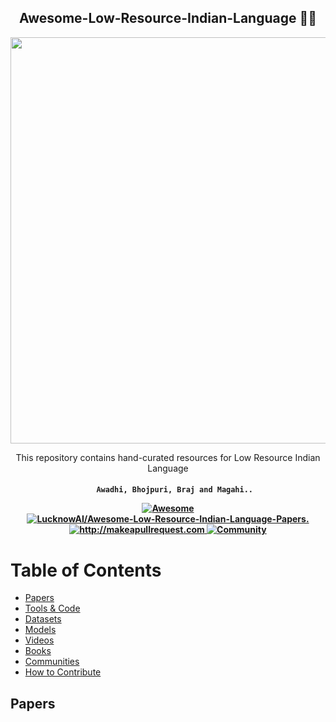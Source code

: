 <h2 align="center">Awesome-Low-Resource-Indian-Language 🧙‍♂️ </h2>

<p align="center">
  <img width="650" src="https://raw.githubusercontent.com/LucknowAI/Awesome-Low-Resource-Indian-Language/main/assets/lang.jpg">
</p>

<p align="center">
  <p align="center"> This repository contains hand-curated resources for Low Resource Indian Language

</p>
 <h4 align="center">
  
  ```
     Awadhi, Bhojpuri, Braj and Magahi..
  ```
  
  <a href="https://awesome.re">
    <img src="https://awesome.re/badge.svg" alt="Awesome" />
  </a>
  <a href="https://github.com/LucknowAI/Awesome-Low-Resource-Indian-Language-Papers/blob/main/LICENSE">
    <img src="https://img.shields.io/badge/License-Apache_2.0-blue.svg" alt="LucknowAI/Awesome-Low-Resource-Indian-Language-Papers." />
  </a>
  <a href="http://makeapullrequest.com">
    <img src="https://img.shields.io/badge/PRs-welcome-brightgreen.svg?style=flat-square" alt="http://makeapullrequest.com" />
  </a>
  <a href="https://discord.gg/N9gyqcS8">
    <img src="https://img.shields.io/badge/Discord-Community-orange" alt="Community" />
  </a>
</h4>


# Table of Contents

- [Papers](#papers)
- [Tools & Code](#tools--code)
- [Datasets](#datasets)
- [Models](#models)
- [Videos](#videos)
- [Books](#books)
- [Communities](#communities)
- [How to Contribute](#how-to-contribute)


## Papers
